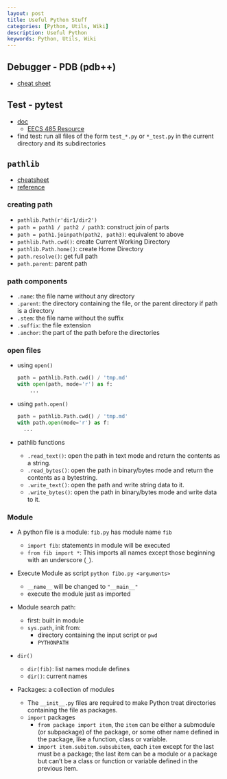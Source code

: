 ```yaml
---
layout: post
title: Useful Python Stuff
categories: [Python, Utils, Wiki]
description: Useful Python
keywords: Python, Utils, Wiki
---
```


## Debugger - PDB (pdb++)

- [cheat sheet](https://kapeli.com/cheat_sheets/Python_Debugger.docset/Contents/Resources/Documents/index)

## Test - pytest

- [doc](https://docs.pytest.org/en/latest/)
  - [EECS 485 Resource](https://eecs485staff.github.io/p1-insta485-static/setup_pytest.html)
- find test: run all files of the form `test_*.py` or `*_test.py` in the current directory and its subdirectories

## `pathlib`

- [cheatsheet](https://github.com/chris1610/pbpython/blob/master/extras/Pathlib-Cheatsheet.pdf)
- [reference](https://realpython.com/python-pathlib/#examples)

### creating path

- `pathlib.Path(r'dir1/dir2')`
- `path = path1 / path2 / path3`: construct join of parts
- `path = path1.joinpath(path2, path3)`: equivalent to above
- `pathlib.Path.cwd()`: create Current Working Directory
- `pathlib.Path.home()`: create Home Directory
- `path.resolve()`: get full path
- `path.parent`: parent path

### path components

- `.name`: the file name without any directory
- `.parent`: the directory containing the file, or the parent directory if path is a directory
- `.stem`: the file name without the suffix
- `.suffix`: the file extension
- `.anchor`: the part of the path before the directories

### open files

- using `open()`

  ```python
  path = pathlib.Path.cwd() / 'tmp.md'
  with open(path, mode='r') as f:
      ...
  ```

- using `path.open()`
  
  ```python
  path = pathlib.Path.cwd() / 'tmp.md'
  with path.open(mode='r') as f:
    ...
  ```

- pathlib functions
  - `.read_text()`: open the path in text mode and return the contents as a string.
  - `.read_bytes()`: open the path in binary/bytes mode and return the contents as a bytestring.
  - `.write_text()`: open the path and write string data to it.
  - `.write_bytes()`: open the path in binary/bytes mode and write data to it.


### Module

- A python file is a module: `fib.py` has module name `fib`
  - `import fib`: statements in module will be executed 
  - `from fib import *`: This imports all names except those beginning with an underscore (`_`).

- Execute Module as script `python fibo.py <arguments>`
  - `__name__` will be changed to `"__main__"`
  - execute the module just as imported
- Module search path:
  - first: built in module
  - `sys.path`, init from:
    - directory containing the input script or `pwd`
    - `PYTHONPATH`
- `dir()`
  - `dir(fib)`: list names module defines
  - `dir()`: current names
- Packages: a collection of modules
  - The `__init__.py` files are required to make Python treat directories containing the file as packages.
  - `import` packages
    - `from package import item`, the `item` can be either a submodule (or subpackage) of the package, or some other name defined in the package, like a function, class or variable.
    - `import item.subitem.subsubitem`, each `item` except for the last must be a package; the last item can be a module or a package but can’t be a class or function or variable defined in the previous item.